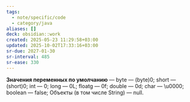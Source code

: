 ```yaml
---
tags:
  - note/specific/code
  - category/java
aliases: []
deck: obsidian::work
created: 2025-05-23 11:29:58+03:00
updated: 2025-10-02T17:33:16+03:00
sr-due: 2027-01-30
sr-interval: 485
sr-ease: 330
---
```


**Значения переменных по умолчанию**
—
byte — (byte)0;
short — (short)0;
int — 0;
long — 0L;
floatg — 0f;
double — 0d;
char — \u0000;
boolean — false;
Объекты (в том числе String) — null.
